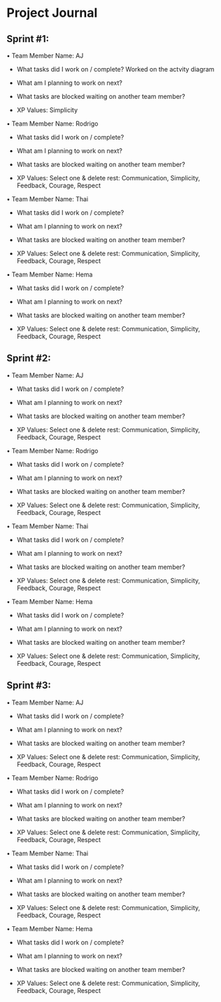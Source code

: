 # Project Journal

## Sprint #1:

• Team Member Name: AJ

- What tasks did I work on / complete? Worked on the actvity diagram

- What am I planning to work on next?

- What tasks are blocked waiting on another team member?

- XP Values: Simplicity


• Team Member Name: Rodrigo

- What tasks did I work on / complete?

- What am I planning to work on next?

- What tasks are blocked waiting on another team member?

- XP Values: Select one & delete rest: Communication, Simplicity, Feedback, Courage, Respect



• Team Member Name: Thai

- What tasks did I work on / complete?

- What am I planning to work on next?

- What tasks are blocked waiting on another team member?

- XP Values: Select one & delete rest: Communication, Simplicity, Feedback, Courage, Respect


• Team Member Name: Hema

- What tasks did I work on / complete?

- What am I planning to work on next?

- What tasks are blocked waiting on another team member?

- XP Values: Select one & delete rest: Communication, Simplicity, Feedback, Courage, Respect

## Sprint #2:

• Team Member Name: AJ

- What tasks did I work on / complete?

- What am I planning to work on next?

- What tasks are blocked waiting on another team member?

- XP Values: Select one & delete rest: Communication, Simplicity, Feedback, Courage, Respect


• Team Member Name: Rodrigo

- What tasks did I work on / complete?

- What am I planning to work on next?

- What tasks are blocked waiting on another team member?

- XP Values: Select one & delete rest: Communication, Simplicity, Feedback, Courage, Respect



• Team Member Name: Thai

- What tasks did I work on / complete?

- What am I planning to work on next?

- What tasks are blocked waiting on another team member?

- XP Values: Select one & delete rest: Communication, Simplicity, Feedback, Courage, Respect


• Team Member Name: Hema

- What tasks did I work on / complete?

- What am I planning to work on next?

- What tasks are blocked waiting on another team member?

- XP Values: Select one & delete rest: Communication, Simplicity, Feedback, Courage, Respect

## Sprint #3:

• Team Member Name: AJ

- What tasks did I work on / complete?

- What am I planning to work on next?

- What tasks are blocked waiting on another team member?

- XP Values: Select one & delete rest: Communication, Simplicity, Feedback, Courage, Respect


• Team Member Name: Rodrigo

- What tasks did I work on / complete?

- What am I planning to work on next?

- What tasks are blocked waiting on another team member?

- XP Values: Select one & delete rest: Communication, Simplicity, Feedback, Courage, Respect



• Team Member Name: Thai

- What tasks did I work on / complete?

- What am I planning to work on next?

- What tasks are blocked waiting on another team member?

- XP Values: Select one & delete rest: Communication, Simplicity, Feedback, Courage, Respect


• Team Member Name: Hema

- What tasks did I work on / complete?

- What am I planning to work on next?

- What tasks are blocked waiting on another team member?

- XP Values: Select one & delete rest: Communication, Simplicity, Feedback, Courage, Respect


